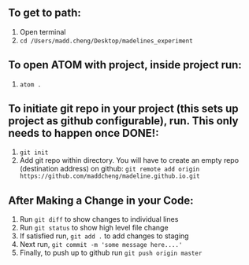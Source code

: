 ## To get to path:
1. Open terminal
2. `cd /Users/madd.cheng/Desktop/madelines_experiment`

## To open ATOM with project, inside project run:
1. `atom .`

## To initiate git repo in your project (this sets up project as github configurable), run. This only needs to happen once DONE!:
1. `git init`
2. Add git repo within directory. You will have to create an empty repo (destination address) on github:
`git remote add origin https://github.com/maddcheng/madeline.github.io.git`

## After Making a Change in your Code:
1. Run `git diff` to show changes to individual lines
2. Run `git status` to show high level file change
3. If satisfied run, `git add .` to add changes to staging
4. Next run, `git commit -m 'some message here....'`
5. Finally, to push up to github run `git push origin master`
